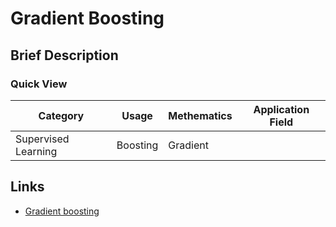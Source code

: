 # Gradient Boosting

## Brief Description

### Quick View

Category|Usage|Methematics|Application Field
--------|-----|-----------|-----------------
Supervised Learning|Boosting|Gradient|

## Links

* [Gradient boosting](https://en.wikipedia.org/wiki/Gradient_boosting)
